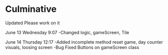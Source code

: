 # Culminative
Updated
Please work on it

June 13 Wednesday 9:07
-Changed logic, gameScreen, Tile

June 14 Thursday 12:17
-Added incomplete method reset game, day counter visuals, loosing screen
-Bug Fixed Buttons on gameScreen class
